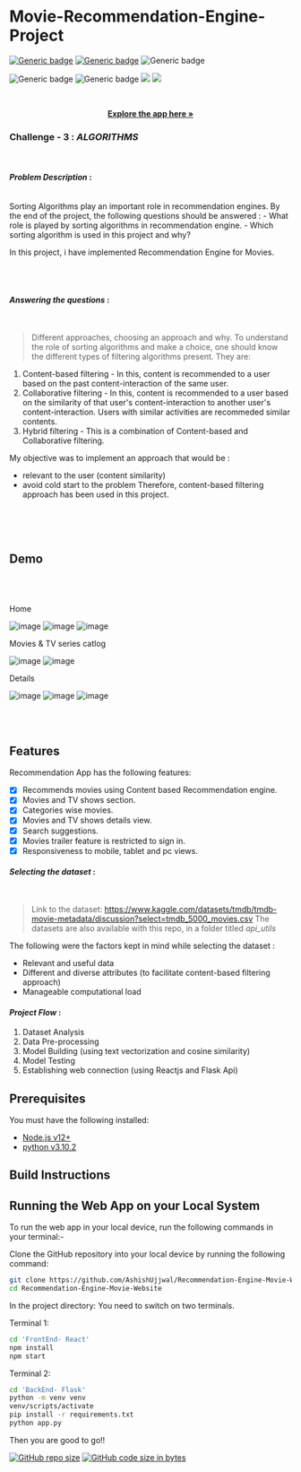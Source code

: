 # Movie-Recommendation-Engine-Project
 
[![Generic badge](https://img.shields.io/badge/Engage-2022-Red.svg?style=for-the-badge)](https://acehacker.com/microsoft/engage2022/index.html) 
[![Generic badge](https://img.shields.io/badge/LinkedIn-Connect-blue.svg?style=for-the-badge&logo=linkedin&logoColor=white)](https://www.linkedin.com/in/Ashish-ujjwal)
![Generic badge](https://img.shields.io/badge/Heroku-Deployment-orange.svg?style=for-the-badge)

![Generic badge](https://img.shields.io/badge/Python-Language-blue.svg?style=for-the-badge)
![Generic badge](https://img.shields.io/badge/JavaScript-Language-blue.svg?style=for-the-badge)
<img src="https://img.shields.io/badge/react%20-%2320232a.svg?&style=for-the-badge&logo=react&logoColor=%2361DAFB"/> <img src="https://img.shields.io/badge/flask%20-%2320232a.svg?&style=for-the-badge&logo=flask&logoColor=%2361DAFB"/>


<br>
<p align="center">
  <a href="https://moviedb-react-Ashish.herokuapp.com/"><strong>Explore the app here »</strong></a>
</p>

### Challenge - 3 : *ALGORITHMS* 

<br>

<!-- ABOUT THE PROJECT -->
#### **_Problem Description_** : 
<br>
Sorting Algorithms play an important role in recommendation engines. By the end of the project, the following questions should be answered :
- What role is played by sorting algorithms in recommendation engine.
- Which sorting algorithm is used in this project and why?

In this project, i have implemented Recommendation Engine for Movies.


<br><br>
<!-- APPROACH : WHAT AND WHY -->
#### **_Answering the questions_** :
<br>

> Different approaches, choosing an approach and why.
To understand the role of sorting algorithms and make a choice, one should know the different types of filtering algorithms present. They are:
1. Content-based filtering - In this, content is recommended to a user based on the past content-interaction of the same user.
2. Collaborative filtering - In this, content is recommended to a user based on the similarity of that user's content-interaction to another user's content-interaction. Users with similar activities are recommeded similar contents.
3. Hybrid filtering - This is a combination of Content-based and Collaborative filtering.

My objective was to implement an approach that would be :
- relevant to the user (content similarity)
- avoid cold start to the problem
Therefore, content-based filtering approach has been used in this project.

<br><br><br>
## Demo
<br><br><br>
Home

![image](https://user-images.githubusercontent.com/84794183/171406748-99d789af-5203-4f65-ae7f-a0f9b735465c.png)
![image](https://user-images.githubusercontent.com/84794183/171406921-b86cf611-2751-4792-87f3-3af075999a75.png)
![image](https://user-images.githubusercontent.com/84794183/171405950-785edae3-c717-4505-b7db-925d5ae12d27.png)

Movies & TV series catlog

![image](https://user-images.githubusercontent.com/84794183/171407508-7b52b162-24e7-42fd-891c-74c2f5687185.png)
![image](https://user-images.githubusercontent.com/84794183/171407593-6c4427b4-5abc-46ee-8835-e42581f5ac2e.png)

Details

![image](https://user-images.githubusercontent.com/84794183/171406048-12a0faee-d46d-476d-8b64-ac6bf072be42.png)
![image](https://user-images.githubusercontent.com/84794183/171408179-2ebcefae-eadf-444e-8e6a-1f3ea80a39ac.png)
![image](https://user-images.githubusercontent.com/84794183/171408283-e4f5e5d0-216b-40c7-b5f1-d9fd8ca2640f.png)

<br><br>

## Features

Recommendation App has the following features:

- [x] Recommends movies using Content based Recommendation engine.
- [x] Movies and TV shows section.
- [x] Categories wise movies.
- [x] Movies and TV shows details view.
- [x] Search suggestions.
- [x] Movies trailer feature is restricted to sign in.
- [x] Responsiveness to mobile, tablet and pc views.

<!-- PROJECT PLANNING AND TRAJECTORY -->
#### _Selecting the dataset_ :
<br>

> Link to the dataset: https://www.kaggle.com/datasets/tmdb/tmdb-movie-metadata/discussion?select=tmdb_5000_movies.csv
> The datasets are also available with this repo, in a folder titled *api_utils*

The following were the factors kept in mind while selecting the dataset :
- Relevant and useful data
- Different and diverse attributes (to facilitate content-based filtering approach)
- Manageable computational load


#### _Project Flow_ :
1. Dataset Analysis
2. Data Pre-processing
3. Model Building (using text vectorization and cosine similarity)
4. Model Testing
5. Establishing web connection (using Reactjs and Flask Api)

## Prerequisites

You must have the following installed:

- [Node.js v12+](https://nodejs.org/en/download/)
- [python v3.10.2](https://www.python.org/downloads/)
  
## Build Instructions

Running the Web App on your Local System
-----------------------------------------

To run the web app in your local device, run the following commands in your terminal:-

Clone the GitHub repository into your local device by running the following command:
```bash
git clone https://github.com/AshishUjjwal/Recommendation-Engine-Movie-Website
cd Recommendation-Engine-Movie-Website
```
In the project directory:
  You need to switch on two terminals.
  
Terminal 1:
```bash
cd 'FrontEnd- React'
npm install
npm start
```
  
Terminal 2:
```bash
cd 'BackEnd- Flask'
python -m venv venv
venv/scripts/activate
pip install -r requirements.txt
python app.py
```
  
Then you are good to go!!


[![GitHub repo size](https://img.shields.io/github/repo-size/AshishUjjwal/Recommendation-Engine-Engage22.svg?logo=github&style=social)](https://github.com/aaheli-paul)
[![GitHub code size in bytes](https://img.shields.io/github/languages/code-size/AshishUjjwal/Recommendation-Engine-Engage22.svg?logo=git&style=social)](https://github.com/aaheli-paul/)
